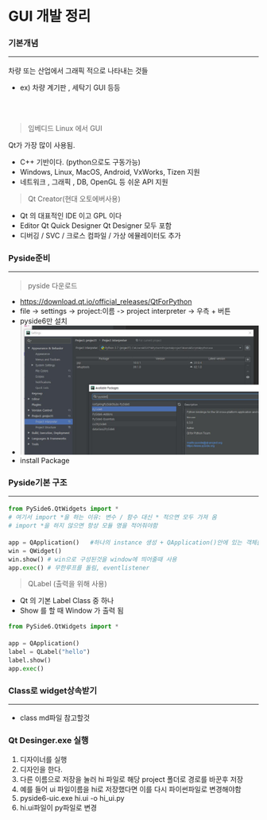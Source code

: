# GUI 개발 정리

### 기본개념 <hr>

차량 또는 산업에서 그래픽 적으로 나타내는 것들
- ex) 차량 계기판 , 세탁기 GUI 등등
<br>
<br>

> 임베디드 Linux 에서 GUI

Qt가 가장 많이 사용됨. 
- C++ 기반이다. (python으로도 구동가능)
- Windows, Linux, MacOS, Android, VxWorks, Tizen 지원
- 네트워크 , 그래픽 , DB, OpenGL 등 쉬운 API 지원

> Qt Creator(현대 오토에버사용)
- Qt 의 대표적인 IDE 이고 GPL 이다
- Editor Qt Quick Designer Qt Designer 모두 포함
- 디버깅 / SVC / 크로스 컴파일 / 가상 에뮬레이터도 추가

### Pyside준비 <hr>

> pyside 다운로드
 - https://download.qt.io/official_releases/QtForPython
 - file -> settings -> project:이름 -> project interpreter -> 우측 + 버튼 
 - pyside6만 설치
 - ![캡처](/img/pyside6_venv%EC%84%A4%EC%B9%98.JPG)
 - install Package

### Pyside기본 구조 <hr>

```py
from PySide6.QtWidgets import * 
# 여기서 import *을 하는 이유: 변수 / 함수 대신 * 적으면 모두 가져 옴
# import *을 하지 않으면 항상 모듈 명을 적어줘야함

app = QApplication()   #하나의 instance 생성 + QApplication()안에 있는 객체를 사용할것이다.
win = QWidget()
win.show() # win으로 구성된것을 window에 띄어줄때 사용
app.exec() # 무한루프를 돌림, eventlistener 
```

> QLabel (출력을 위해 사용)
- Qt 의 기본 Label Class 중 하나
- Show 를 할 때 Window 가 출력 됨

```py 
from PySide6.QtWidgets import *

app = QApplication()
label = QLabel("hello")
label.show()
app.exec()
```

### Class로 widget상속받기 <hr>
- class md파일 참고할것


### Qt Desinger.exe 실행

1. 디자이너를 실행
2. 디자인을 한다.
3. 다른 이름으로 저장을 눌러 hi 파일로 해당 project 폴더로 경로를 바꾼후 저장
4. 예를 들어 ui 파일이름을 hi로 저장했다면 이를 다시 파이썬파일로 변경해야함
5. pyside6-uic.exe hi.ui -o hi_ui.py
6. hi.ui파일이 py파일로 변경
